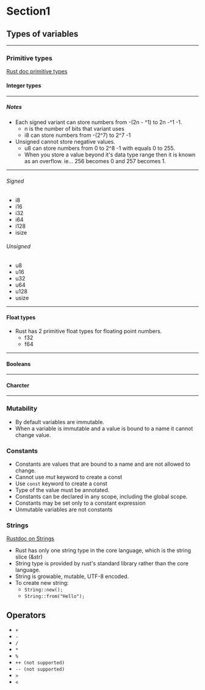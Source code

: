 # Section1

## Types of variables

---  

### Primitive types

[Rust doc primitive types](https://doc.rust-lang.org/std/index.html#primitives)

#### Integer types

--- 

##### Notes

- Each signed variant can store numbers from -(2n - ^1) to 2n -^1 -1.  
  - n is the number of bits that variant uses  
  - i8 can store numbers from -(2^7) to 2^7 -1  
- Unsigned cannot store negative values.  
  - u8 can store numbers from 0 to 2^8 -1 with equals 0 to 255.  
  - When you store a value beyond it's data type range then it is known as an overflow. ie... 256 becomes 0 and 257 becomes 1.  


---  

###### Signed

- i8  
- i16  
- i32
- i64  
- i128  
- isize


###### Unsigned

- u8  
- u16  
- u32  
- u64  
- u128  
- usize

---

#### Float types

- Rust has 2 primitive float types for floating point numbers.
  - f32
  - f64

---

#### Booleans

---

#### Charcter

---

### Mutability

- By default variables are immutable.
- When a variable is immutable and a value is bound to a name it cannot change value.

### Constants

- Constants are values that are bound to a name and are not allowed to change.
- Cannot use *mut* keyword to create a const
- Use ```const``` keyword to create a const
- Type of the value must be annotated.
- Constants can be declared in any scope, including the global scope.
- Constants may be set only to a constant expression
- Unmutable variables are not constants

### Strings

[Rustdoc on Strings](https://doc.rust-lang.org/std/string/index.html)

- Rust has only one string type in the core language, which is the string slice (&str)
- String type is provided by rust's standard library rather than the core language.
- String is growable, mutable, UTF-8 encoded.
- To create new string:
  - `String::new();`
  - `String::from("Hello");`

## Operators

- `+`
- `-`
- `/`
- `*`
- `%`
- `++ (not supported)`
- `-- (not supported)`
- `>`
- `<`
